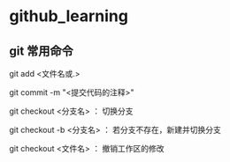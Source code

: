 # github_learning

## git 常用命令
git add <文件名或.>

git commit -m "<提交代码的注释>"

git checkout <分支名> ： 切换分支

git checkout -b <分支名> ： 若分支不存在，新建并切换分支

git checkout <文件名> ： 撤销工作区的修改
